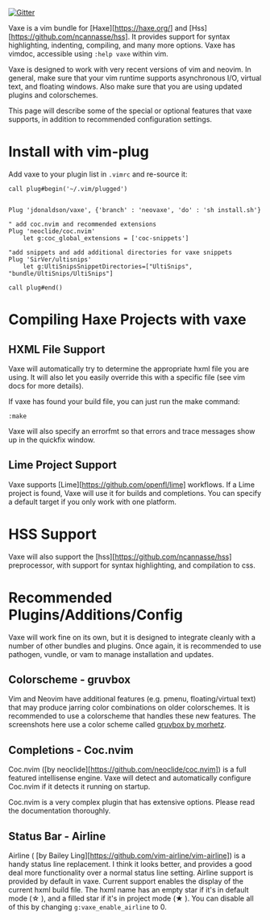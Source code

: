 [![Gitter](https://badges.gitter.im/Join%20Chat.svg)](https://gitter.im/jdonaldson/vaxe?utm_source=badge&utm_medium=badge&utm_campaign=pr-badge)

Vaxe is a vim bundle for [Haxe][https://haxe.org/] and
[Hss][https://github.com/ncannasse/hss].  It provides support for syntax
highlighting, indenting, compiling, and many more options.  Vaxe has vimdoc,
accessible using `:help vaxe` within vim.

Vaxe is designed to work with very recent versions of vim and neovim.  In
general, make sure that your vim runtime supports asynchronous I/O, virtual
text, and floating windows.  Also make sure that you are using updated plugins
and colorschemes.


This page will describe some of the special or optional features that vaxe
supports, in addition to recommended configuration settings.

# Install with vim-plug

Add vaxe to your plugin list in `.vimrc` and re-source it:

```viml
call plug#begin('~/.vim/plugged')


Plug 'jdonaldson/vaxe', {'branch' : 'neovaxe', 'do' : 'sh install.sh'}

" add coc.nvim and recommended extensions
Plug 'neoclide/coc.nvim'
    let g:coc_global_extensions = ['coc-snippets']

"add snippets and add additional directories for vaxe snippets
Plug 'SirVer/ultisnips'
    let g:UltiSnipsSnippetDirectories=["UltiSnips", "bundle/UltiSnips/UltiSnips"]

call plug#end()
```


# Compiling Haxe Projects with vaxe

## HXML File Support

Vaxe will automatically try to determine the appropriate hxml file you are
using.  It will also let you easily override this with a specific file
(see vim docs for more details).

If vaxe has found your build file, you can just run the make command:

```viml
:make
```

Vaxe will also specify an errorfmt so that errors and trace messages show up in
the quickfix window.

## Lime Project Support

Vaxe supports [Lime][https://github.com/openfl/lime]
workflows.  If a Lime project is found, Vaxe will use it for builds and
completions. You can specify a default target if you only work with one
platform.


# HSS Support

Vaxe will also support the [hss][https://github.com/ncannasse/hss] preprocessor,
with support for syntax highlighting, and compilation to css.

# Recommended Plugins/Additions/Config

Vaxe will work fine on its own, but it is designed to integrate cleanly with
a number of other bundles and plugins. Once again, it is recommended to use
pathogen, vundle, or vam to manage installation and updates.


## Colorscheme - gruvbox

Vim and Neovim have additional features (e.g. pmenu, floating/virtual text) that
may produce jarring color combinations on older colorschemes.  It is recommended
to use a colorscheme that handles these new features.  The screenshots here use
a color scheme called [gruvbox by morhetz](https://github.com/morhetz/gruvbox).

## Completions - Coc.nvim

Coc.nvim ([by neoclide][https://github.com/neoclide/coc.nvim]) is a full
featured intellisense engine.  Vaxe will detect and automatically configure
Coc.nvim if it detects it running on startup.

Coc.nvim is a very complex plugin that has extensive options.  Please read the
documentation thoroughly.

## Status Bar - Airline

Airline ( [by Bailey Ling][https://github.com/vim-airline/vim-airline]) is a
handy status line replacement.  I think it looks better, and provides a good
deal more functionality over a normal status line setting.  Airline support is
provided by default in vaxe.  Current support enables the display of the current
hxml build file.  The hxml name has an empty star if it's in default mode (☆ ),
and a filled star if it's in project mode (★ ).  You can disable all of
this by changing ```g:vaxe_enable_airline``` to 0.

